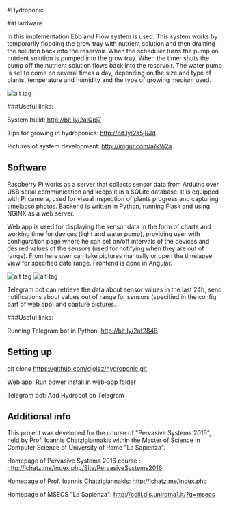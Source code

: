 #Hydroponic

##Hardware

In this implementation Ebb and Flow system is used. This system works by temporarily flooding the grow tray with nutrient solution and then draining the solution back into the reservoir. When the scheduler turns the pump on nutrient solution is pumped into the grow tray. When the timer shuts the pump off the nutrient solution flows back into the reservoir. The water pump is set to come on several times a day, depending on the size and type of plants, temperature and humidity and the type of growing medium used.

![alt tag](http://gardenious.com/wp-content/uploads/2014/08/how-to-build-an-ebb-and-flow-hydroponic-system.png)

###Useful links: 

System build: http://bit.ly/2alQpj7

Tips for growing in hydroponics: http://bit.ly/2a5jRJd

Pictures of system development: http://imgur.com/a/kVj2a


## Software

Raspberry Pi works as a server that collects sensor data from Arduino over USB serial communication and keeps it in a SQLite database. It is equipped with Pi camera, used for visual inspection of plants progress and capturing timelapse photos. Backend is written in Python, running Flask and using NGINX as a web server.

Web app is used for displaying the sensor data in the form of charts and working time for devices (light and water pump), providing user with configuration page where he can set on/off intervals of the devices and desired values of the sensors (used for notifying when they are out of range). From here user can take pictures manually or open the timelapse view for specified date range. Frontend is done in Angular.

![alt tag](http://i.imgur.com/KRuebK3.png)
![alt tag](http://i.imgur.com/HaghVIf.png)


Telegram bot can retrieve the data about sensor values in the last 24h, send notifications about values out of range for sensors (specified in the config part of web app) and capture pictures.

###Useful links:

Running Telegram bot in Python: http://bit.ly/2af284B

## Setting up

git clone https://github.com/djolez/hydroponic.git

Web app: Run bower install in web-app folder

Telegram bot: Add Hydrobot on Telegram

## Additional info

This project was developed for the course of "Pervasive Systems 2016", held by Prof. Ioannis Chatzigiannakis within the Master of Science in Computer Science of University of Rome "La Sapienza".

Homepage of Pervasive Systems 2016 course : http://ichatz.me/index.php/Site/PervasiveSystems2016

Homepage of Prof. Ioannis Chatzigiannakis: http://ichatz.me/index.php

Homepage of MSECS "La Sapienza": http://cclii.dis.uniroma1.it/?q=msecs

